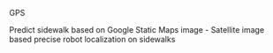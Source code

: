 GPS

 Predict sidewalk based on Google Static Maps image - Satellite image based precise robot localization on sidewalks